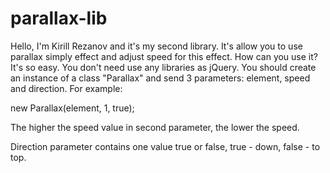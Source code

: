# parallax-lib
Hello, I'm Kirill Rezanov and it's my second library. It's allow you to use parallax simply effect and adjust speed for this effect. How can you use it? It's so easy. You don't need use any libraries as jQuery. You should create an instance of a class "Parallax" and send 3 parameters: element, speed and direction.
For example:

new Parallax(element, 1, true);

The higher the speed value in second parameter, the lower the speed.

Direction parameter contains one value true or false, true - down, false - to top.
